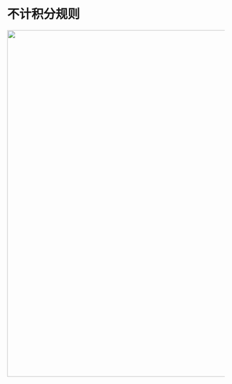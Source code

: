 # 不计积分规则

<img src="https://cos.zjkmkj.com/media/2024/08/26/1d45bc37c175d7dd01676634ef9065db-2.webp" width=800 />
